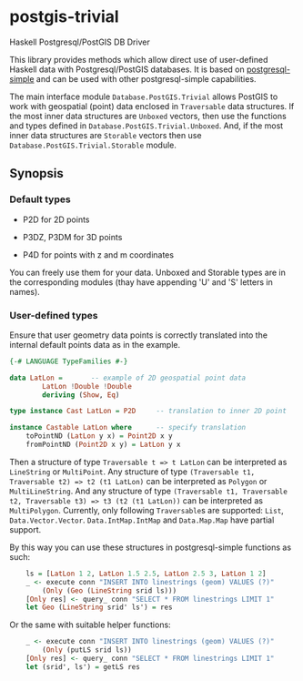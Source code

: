 # postgis-trivial

Haskell Postgresql/PostGIS DB Driver

This library provides methods which allow direct use of user-defined Haskell data with Postgresql/PostGIS databases. It is based on [postgresql-simple](https://hackage.haskell.org/package/postgresql-simple) and can be used with other postgresql-simple capabilities.

The main interface module `Database.PostGIS.Trivial` allows PostGIS to work with geospatial (point) data enclosed in `Traversable` data structures. If the most inner data structures are `Unboxed` vectors, then use the functions and types defined in `Database.PostGIS.Trivial.Unboxed`. And, if the most inner data structures are `Storable` vectors then use `Database.PostGIS.Trivial.Storable` module.

## Synopsis

### Default types

- P2D for 2D points

- P3DZ, P3DM for 3D points

- P4D for points with z and m coordinates

You can freely use them for your data. Unboxed and Storable types are in the corresponding modules (thay have appending 'U' and 'S' letters in names).

### User-defined types

Ensure that user geometry data points is correctly translated into the internal default points data as in the example.

```haskell
{-# LANGUAGE TypeFamilies #-}

data LatLon =       -- example of 2D geospatial point data
        LatLon !Double !Double
        deriving (Show, Eq)

type instance Cast LatLon = P2D     -- translation to inner 2D point

instance Castable LatLon where      -- specify translation
    toPointND (LatLon y x) = Point2D x y
    fromPointND (Point2D x y) = LatLon y x
```

Then a structure of type `Traversable t => t LatLon` can be interpreted as `LineString` or `MultiPoint`. Any structure of type
`(Traversable t1, Traversable t2) => t2 (t1 LatLon)` can be interpreted as `Polygon` or `MultiLineString`. And any structure of type
`(Traversable t1, Traversable t2, Traversable t3) => t3 (t2 (t1 LatLon))` can be interpreted as `MultiPolygon`. Currently, only following `Traversable`s are supported: `List`, `Data.Vector.Vector`. `Data.IntMap.IntMap` and `Data.Map.Map` have partial support.

By this way you can use these structures in postgresql-simple functions as such:

```haskell
    ls = [LatLon 1 2, LatLon 1.5 2.5, LatLon 2.5 3, LatLon 1 2]
    _ <- execute conn "INSERT INTO linestrings (geom) VALUES (?)"
        (Only (Geo (LineString srid ls)))
    [Only res] <- query_ conn "SELECT * FROM linestrings LIMIT 1"
    let Geo (LineString srid' ls') = res
```

Or the same with suitable helper functions:

```haskell
    _ <- execute conn "INSERT INTO linestrings (geom) VALUES (?)"
        (Only (putLS srid ls))
    [Only res] <- query_ conn "SELECT * FROM linestrings LIMIT 1"
    let (srid', ls') = getLS res
```



